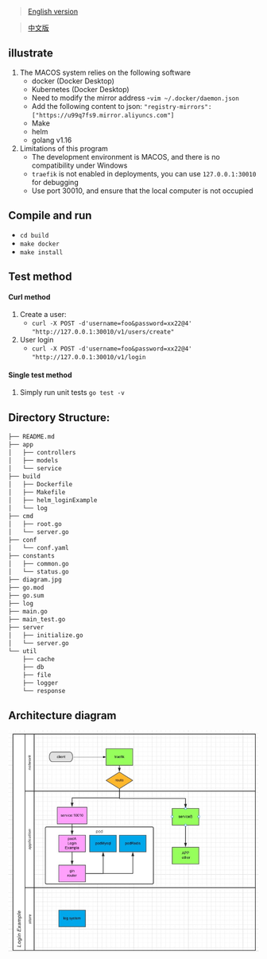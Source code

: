> [English version](https://github.com/yeer/loginExample/blob/master/README_EN.md)

> [中文版](https://github.com/yeer/loginExample/blob/master/README.md)

## illustrate

1. The MACOS system relies on the following software
   - docker (Docker Desktop)
   - Kubernetes (Docker Desktop)
   - Need to modify the mirror address -`vim ~/.docker/daemon.json`
   - Add the following content to json: `"registry-mirrors":["https://u99q7fs9.mirror.aliyuncs.com"]`
   - Make
   - helm
   - golang v1.16
2. Limitations of this program
   - The development environment is MACOS, and there is no compatibility under Windows
   - `traefik` is not enabled in deployments, you can use `127.0.0.1:30010` for debugging
   - Use port 30010, and ensure that the local computer is not occupied

## Compile and run

- `cd build`
- `make docker`
- `make install`

## Test method

#### Curl method

1. Create a user:
   - `curl -X POST -d'username=foo&password=xx22@4' "http://127.0.0.1:30010/v1/users/create"`
2. User login
   - `curl -X POST -d'username=foo&password=xx22@4' "http://127.0.0.1:30010/v1/login`

#### Single test method

1. Simply run unit tests
   `go test -v`

## Directory Structure:

```
├── README.md
├── app
│   ├── controllers
│   ├── models
│   └── service
├── build
│   ├── Dockerfile
│   ├── Makefile
│   ├── helm_loginExample
│   └── log
├── cmd
│   ├── root.go
│   └── server.go
├── conf
│   └── conf.yaml
├── constants
│   ├── common.go
│   └── status.go
├── diagram.jpg
├── go.mod
├── go.sum
├── log
├── main.go
├── main_test.go
├── server
│   ├── initialize.go
│   └── server.go
└── util
    ├── cache
    ├── db
    ├── file
    ├── logger
    └── response
```

## Architecture diagram

![image](diagram.jpg)
